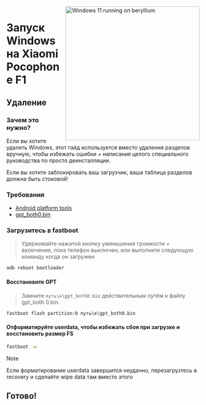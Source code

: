 <img align="right" src="https://github.com/n00b69/woa-beryllium/blob/main/beryllium.png" width="350" alt="Windows 11 running on beryllium">

# Запуск Windows на Xiaomi Pocophone F1

## Удаление

### Зачем это нужно?
Если вы хотите удалить Windows, этот гайд используется вместо удаления разделов вручную, чтобы избежать ошибки + написания целого специального руководства по просто деинсталляции.

Если вы хотите заблокировать ваш загрузчик, ваша таблица разделов должна быть стоковой!

### Требования
- [Android platform tools](https://developer.android.com/studio/releases/platform-tools)
- [gpt_both0.bin](https://github.com/n00b69/woa-beryllium/releases/download/Files/gpt_both0.bin)

### Загрузитесь в fastboot 
> Удерживайте нажатой кнопку уменьшения громкости + включения, пока телефон выключен, или выполните следующую команду когда он загружен 
```cmd
adb reboot bootloader
```

#### Восстановите GPT
> Замните ```путь\к\gpt_both0.bin``` действительным путём к файлу gpt_both 0.bin.

```cmd
fastboot flash partition:0 путь\к\gpt_both0.bin
```

#### Отформатируйте userdata, чтобы избежать сбоя при загрузке и восстановить размер FS
```cmd
fastboot -w
```
> [!Note]
> Если форматирование userdata завершится неудачно, перезагрузтесь в recovery и сделайте wipe data там вместо этого
## Готово!
